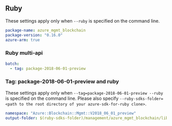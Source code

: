 ## Ruby

These settings apply only when `--ruby` is specified on the command line.

``` yaml
package-name: azure_mgmt_blockchain
package-version: "0.16.0"
azure-arm: true
```

### Ruby multi-api

``` yaml $(ruby) && $(multiapi)
batch:
  - tag: package-2018-06-01-preview
```

### Tag: package-2018-06-01-preview and ruby

These settings apply only when `--tag=package-2018-06-01-preview --ruby` is specified on the command line.
Please also specify `--ruby-sdks-folder=<path to the root directory of your azure-sdk-for-ruby clone>`.

``` yaml $(tag) == 'package-2018-06-01-preview' && $(ruby)
namespace: "Azure::Blockchain::Mgmt::V2018_06_01_preview"
output-folder: $(ruby-sdks-folder)/management/azure_mgmt_blockchain/lib
```
